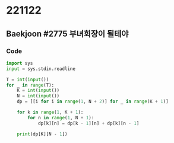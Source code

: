 # 221122

## Baekjoon #2775 부녀회장이 될테야

### Code
```python
import sys
input = sys.stdin.readline

T = int(input())
for _ in range(T):
    K = int(input())
    N = int(input())
    dp = [[i for i in range(1, N + 2)] for _ in range(K + 1)]

    for k in range(1, K + 1):
        for n in range(1, N + 1):
            dp[k][n] = dp[k - 1][n] + dp[k][n - 1]

    print(dp[K][N - 1])
```